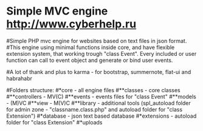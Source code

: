 # Simple MVC engine http://www.cyberhelp.ru
#Simple PHP mvc engine for websites based on text files in json format.
#This engine using minimal functions inside core, and have flexible extension system,
that working trough "class Event". Every included or user function can call to
event object and generate or bind user events.

#A lot of thank and plus to karma - for bootstrap, summernote, flat-ui and habrahabr

#Folders structure:
#*core - all engine files
#**classes - core classes
#**controllers - MV(C)
#**events - events files for "class Event"
#**models - (M)VC
#**view - M(V)C
#**library - additional tools (spl_autoload folder for admin zone - "classname.class.php" and autoload folder for "class Extension")
#*database - json text based database
#*extensions - autoload folder for "class Extension"
#*uploads
